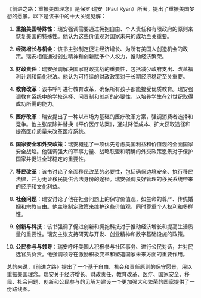 《前进之路：重振美国理念》是保罗·瑞安（Paul Ryan）所著，提出了重振美国梦想的愿景。以下是该书中的十大关键见解：

1. **重拾美国特殊性**：瑞安强调需要通过拥抱自由、个人责任和有限政府的原则来恢复美国的特殊性。他认为这些价值观对国家未来的成功至关重要。

2. **经济增长与机会**：该书主张制定促进经济增长、为所有美国人创造机会的政策。瑞安相信通过创业精神和创新赋予个人权力，推动经济繁荣。

3. **财政责任**：瑞安强调解决国家财政挑战的重要性，包括减少政府支出、改革福利计划和简化税法。他认为可持续的财政政策对于长期经济稳定至关重要。

4. **教育改革**：该书呼吁进行教育改革，确保所有孩子都能接受优质教育。瑞安强调教育系统中的学校选择、问责制和创新的必要性，以培养学生在21世纪取得成功所需的能力。

5. **医疗改革**：瑞安提出了一种以市场为基础的医疗改革方案，强调消费者选择和竞争。他主张废除并替换《平价医疗法案》，通过降低成本、扩大获取途径和提高医疗质量来改革医疗系统。

6. **国家安全和外交政策**：瑞安概述了一项优先考虑美国利益和价值观的全面国家安全战略。他强调强大的军事力量、战略联盟和明确的外交政策愿景对于保护国家并促进全球稳定的重要性。

7. **移民改革**：该书讨论了全面移民改革的必要性，包括确保边境安全、执行移民法律，并为无证移民提供合法身份的途径。瑞安强调良好管理的移民系统带来的经济和文化利益。

8. **社会问题**：瑞安讨论了他在社会问题上的保守价值观，如生命的尊严、传统婚姻和宗教自由。他主张制定政策来维护这些价值观，同时尊重个人权利和多样性。

9. **创新与科技**：该书强调了促进创新和拥抱科技对于推动经济增长和提高生活质量的重要性。瑞安主张支持研究与开发、创业精神和数字基础设施的政策。

10. **公民参与与领导**：瑞安呼吁美国人积极参与社区事务、进行公民对话，并对民选官员负责。他强调领导在激励积极变革和塑造国家未来方面的重要作用。

总的来说，《前进之路》提出了一个基于自由、机会和责任原则的保守愿景，用以重振美国理念。瑞安关于经济增长、财政责任、教育改革、医疗、国家安全、移民、社会问题、创新和公民参与的见解为建设一个更加强大和繁荣的国家提供了一份路线图。